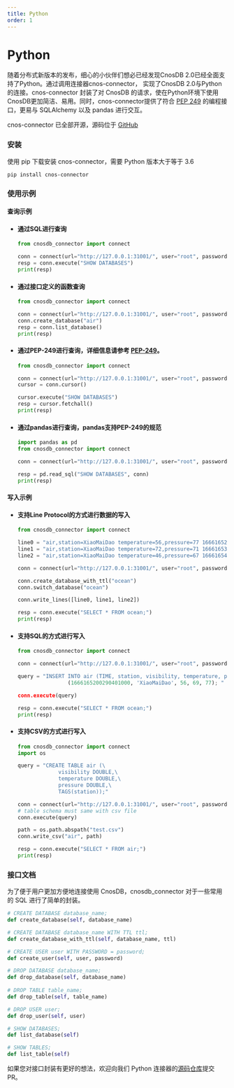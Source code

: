 ```yaml
---
title: Python
order: 1
---
```


# Python

随着分布式新版本的发布，细心的小伙伴们想必已经发现CnosDB 2.0已经全面支持了Python。通过调用连接器cnos-connector， 实现了CnosDB 2.0与Python 的连接。cnos-connector 封装了对 CnosDB 的请求，使在Python环境下使用CnosDB更加简洁、易用。同时，cnos-connector提供了符合 [PEP 249](https://peps.python.org/pep-0249/) 的编程接口，更易与 SQLAlchemy 以及 pandas 进行交互。

cnos-connector 已全部开源，源码位于 [GitHub](https://github.com/cnosdb/cnosdb-client-python)

### 安装

使用 pip 下载安装 cnos-connector，需要 Python 版本大于等于 3.6

```
pip install cnos-connector
```

### 使用示例

#### 查询示例

- #### 通过SQL进行查询

  ```python
  from cnosdb_connector import connect
  
  conn = connect(url="http://127.0.0.1:31001/", user="root", password="")
  resp = conn.execute("SHOW DATABASES")
  print(resp)
  ```

- #### 通过接口定义的函数查询

  ```python
  from cnosdb_connector import connect
  
  conn = connect(url="http://127.0.0.1:31001/", user="root", password="")
  conn.create_database("air")
  resp = conn.list_database()
  print(resp)
  ```

- #### 通过PEP-249进行查询，详细信息请参考 [PEP-249](https://peps.python.org/pep-0249/)。

  ```python
  from cnosdb_connector import connect
  
  conn = connect(url="http://127.0.0.1:31001/", user="root", password="")
  cursor = conn.cursor()
  
  cursor.execute("SHOW DATABASES")
  resp = cursor.fetchall()
  print(resp)
  ```

- #### 通过pandas进行查询，pandas支持PEP-249的规范

  ```python
  import pandas as pd
  from cnosdb_connector import connect
  
  conn = connect(url="http://127.0.0.1:31001/", user="root", password="")
  
  resp = pd.read_sql("SHOW DATABASES", conn)
  print(resp)
  ```
  
#### 写入示例

- #### 支持Line Protocol的方式进行数据的写入

  ```python
  from cnosdb_connector import connect
  
  line0 = "air,station=XiaoMaiDao temperature=56,pressure=77 1666165200290401000"
  line1 = "air,station=XiaoMaiDao temperature=72,pressure=71 1666165300290401000"
  line2 = "air,station=XiaoMaiDao temperature=46,pressure=67 1666165400290401000"
  
  conn = connect(url="http://127.0.0.1:31001/", user="root", password="")
  
  conn.create_database_with_ttl("ocean")
  conn.switch_database("ocean")
  
  conn.write_lines([line0, line1, line2])
  
  resp = conn.execute("SELECT * FROM ocean;")
  print(resp)
  ```

- #### 支持SQL的方式进行写入

  ```python
  from cnosdb_connector import connect
  
  conn = connect(url="http://127.0.0.1:31001/", user="root", password="")
  
  query = "INSERT INTO air (TIME, station, visibility, temperature, pressure) VALUES
                  (1666165200290401000, 'XiaoMaiDao', 56, 69, 77); "
  
  conn.execute(query)
  
  resp = conn.execute("SELECT * FROM ocean;")
  print(resp)
  ```

- #### 支持CSV的方式进行写入

  ```python
  from cnosdb_connector import connect
  import os
  
  query = "CREATE TABLE air (\
               visibility DOUBLE,\
               temperature DOUBLE,\
               pressure DOUBLE,\
               TAGS(station));"
  
  conn = connect(url="http://127.0.0.1:31001/", user="root", password="")
  # table schema must same with csv file
  conn.execute(query)
  
  path = os.path.abspath("test.csv")
  conn.write_csv("air", path)
  
  resp = conn.execute("SELECT * FROM air;")
  print(resp)
  ```

### 接口文档

为了便于用户更加方便地连接使用 CnosDB，cnosdb_connector 对于一些常用的 SQL 进行了简单的封装。

```python
# CREATE DATABASE database_name;
def create_database(self, database_name)

# CREATE DATABASE database_name WITH TTL ttl;
def create_database_with_ttl(self, database_name, ttl)

# CREATE USER user WITH PASSWORD = password;
def create_user(self, user, password)

# DROP DATABASE database_name;
def drop_database(self, database_name)
    
# DROP TABLE table_name;
def drop_table(self, table_name)

# DROP USER user;
def drop_user(self, user)

# SHOW DATABASES;
def list_database(self)

# SHOW TABLES;
def list_table(self)
```
如果您对接口封装有更好的想法，欢迎向我们 Python 连接器的[源码仓库](https://github.com/cnosdb/cnosdb-client-python)提交PR。